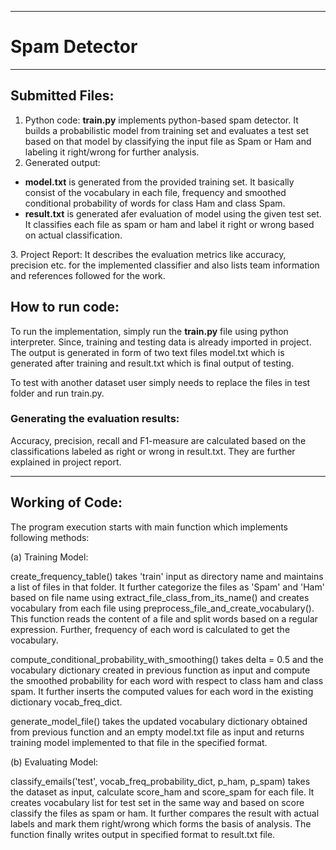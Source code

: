 *************
# Spam Detector
*************


## Submitted Files:

1. Python code: 
<b>train.py</b> implements python-based spam detector. It builds a probabilistic model from training set and evaluates a test set based on that model by classifying the input file as Spam or Ham and labeling it right/wrong for further analysis.
2. Generated output: 
<ul>
<li>
<b>model.txt</b> is generated from the provided training set. It basically consist of the vocabulary in each file, frequency and smoothed conditional probability of words for class Ham and class Spam.
</li>
<li>
<b>result.txt</b> is generated afer evaluation of model using the given test set. It classifies each file as spam or ham and label it right or wrong based on actual classification.
</li>
</ul>
3. Project Report:
It describes the evaluation metrics like accuracy, precision etc. for the implemented classifier and also lists team information and references followed for the work.


## How to run code: 
To run the implementation, simply run the <b>train.py</b> file using python interpreter. Since, training and testing data is already imported in project. The output is generated in form of two text files model.txt which is generated after training and result.txt which is final output of testing.

To test with another dataset user simply needs to replace the files in test folder and run train.py.

### Generating the evaluation results:
Accuracy, precision, recall and F1-measure are calculated based on the classifications labeled as right or wrong in result.txt. They are further explained in project report.

----------------------------------------------------------------------
## Working of Code:

The program execution starts with main function which implements following methods:

(a) Training Model:

create_frequency_table() takes 'train' input as directory name and maintains a list of files in that folder. It further categorize the files as 'Spam' and 'Ham' based on file name using extract_file_class_from_its_name() and creates vocabulary from each file using preprocess_file_and_create_vocabulary(). This function reads the content of a file and split words based on a regular expression. Further, frequency of each word is calculated to get the vocabulary. 

compute_conditional_probability_with_smoothing() takes delta = 0.5 and the vocabulary dictionary created in previous function as input and compute the smoothed probability for each word with respect to class ham and class spam. It further inserts the computed values for each word in the existing dictionary vocab_freq_dict.

generate_model_file() takes the updated vocabulary dictionary obtained from previous function and an empty model.txt file as input and returns training model implemented to that file in the specified format.

(b) Evaluating Model:

classify_emails('test', vocab_freq_probability_dict, p_ham, p_spam) takes the dataset as input, calculate score_ham and score_spam for each file. It creates vocabulary list for test set in the same way and based on score classify the files as spam or ham. It further compares the result with actual labels and mark them right/wrong which forms the basis of analysis. The function finally writes output in specified format to result.txt file.


